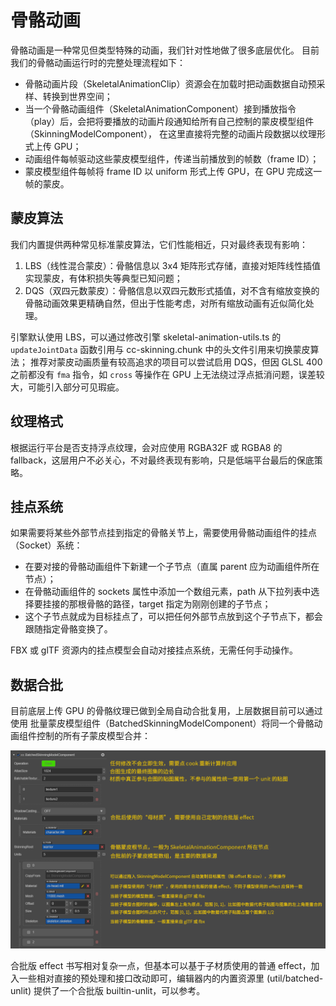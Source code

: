 
# 骨骼动画

骨骼动画是一种常见但类型特殊的动画，我们针对性地做了很多底层优化。
目前我们的骨骼动画运行时的完整处理流程如下：
* 骨骼动画片段（SkeletalAnimationClip）资源会在加载时把动画数据自动预采样、转换到世界空间；
* 当一个骨骼动画组件（SkeletalAnimationComponent）接到播放指令（play）后，会把将要播放的动画片段通知给所有自己控制的蒙皮模型组件（SkinningModelComponent），
  在这里直接将完整的动画片段数据以纹理形式上传 GPU；
* 动画组件每帧驱动这些蒙皮模型组件，传递当前播放到的帧数（frame ID）；
* 蒙皮模型组件每帧将 frame ID 以 uniform 形式上传 GPU，在 GPU 完成这一帧的蒙皮。

## 蒙皮算法

我们内置提供两种常见标准蒙皮算法，它们性能相近，只对最终表现有影响：

1. LBS（线性混合蒙皮）：骨骼信息以 3x4 矩阵形式存储，直接对矩阵线性插值实现蒙皮，有体积损失等典型已知问题；
3. DQS（双四元数蒙皮）：骨骼信息以双四元数形式插值，对不含有缩放变换的骨骼动画效果更精确自然，但出于性能考虑，对所有缩放动画有近似简化处理。

引擎默认使用 LBS，可以通过修改引擎 skeletal-animation-utils.ts 的 `updateJointData` 函数引用与 cc-skinning.chunk 中的头文件引用来切换蒙皮算法；
推荐对蒙皮动画质量有较高追求的项目可以尝试启用 DQS，但因 GLSL 400 之前都没有 `fma` 指令，如 `cross` 等操作在 GPU 上无法绕过浮点抵消问题，误差较大，可能引入部分可见瑕疵。

## 纹理格式

根据运行平台是否支持浮点纹理，会对应使用 RGBA32F 或 RGBA8 的 fallback，这层用户不必关心，不对最终表现有影响，只是低端平台最后的保底策略。

## 挂点系统

如果需要将某些外部节点挂到指定的骨骼关节上，需要使用骨骼动画组件的挂点（Socket）系统：
* 在要对接的骨骼动画组件下新建一个子节点（直属 parent 应为动画组件所在节点）；
* 在骨骼动画组件的 sockets 属性中添加一个数组元素，path 从下拉列表中选择要挂接的那根骨骼的路径，target 指定为刚刚创建的子节点；
* 这个子节点就成为目标挂点了，可以把任何外部节点放到这个子节点下，都会跟随指定骨骼变换了。

FBX 或 glTF 资源内的挂点模型会自动对接挂点系统，无需任何手动操作。

## 数据合批

目前底层上传 GPU 的骨骼纹理已做到全局自动合批复用，上层数据目前可以通过使用 批量蒙皮模型组件（BatchedSkinningModelComponent）将同一个骨骼动画组件控制的所有子蒙皮模型合并：

![](batched-skinning-model-component.png)

合批版 effect 书写相对复杂一点，但基本可以基于子材质使用的普通 effect，加入一些相对直接的预处理和接口改动即可，编辑器内的内置资源里 (util/batched-unlit) 提供了一个合批版 builtin-unlit，可以参考。
